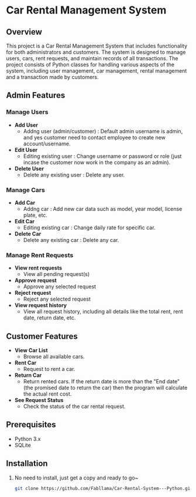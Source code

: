 # Car Rental Management System

## Overview

This project is a Car Rental Management System that includes functionality for both administrators and customers. The system is designed to manage users, cars, rent requests, and maintain records of all transactions. The project consists of Python classes for handling various aspects of the system, including user management, car management, rental management and a transaction made by customers.

## Admin Features
### Manage Users
  - **Add User**
    - Addng user (admin/customer) : Default admin username is admin, and yes customer need to contact employee to create new account/username.
  - **Edit User**
    - Editing existing user : Change username or password or role (just incase the customer now work in the company as an admin).
  - **Delete User**
    - Delete any existing user : Delete any user.
### Manage Cars
  - **Add Car**
    - Addng car : Add new car data such as model, year model, license plate, etc.
  - **Edit Car**
    - Editing existing car : Change daily rate for specific car.
  - **Delete Car**
    - Delete any existing car : Delete any car.
### Manage Rent Requests
  - **View rent requests**
    - View all pending request(s)
  - **Approve request**
    - Approve any selected request
  - **Reject request**
    - Reject any selected request
  - **View request history**
    - View all request history, including all details like the total rent, rent date, return date, etc.

## Customer Features
- **View Car List**
  - Browse all available cars.
- **Rent Car**
  - Request to rent a car.
- **Return Car**
  - Return rented cars. If the return date is more than the "End date" (the promised date to return the car) then the program will calculate the actual rent cost.
- **See Request Status**
  - Check the status of the car rental request.

## Prerequisites
- Python 3.x
- SQLite

## Installation
1. No need to install, just get a copy and ready to go~
   ```bash
   git clone https://github.com/Fabllama/Car-Rental-System---Python.git
